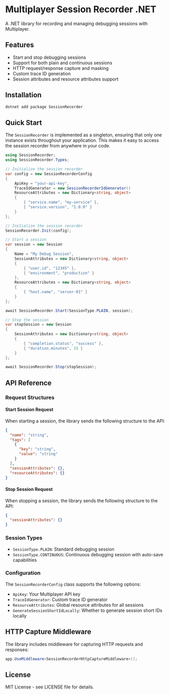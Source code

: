 # Multiplayer Session Recorder .NET

A .NET library for recording and managing debugging sessions with Multiplayer.

## Features

- Start and stop debugging sessions
- Support for both plain and continuous sessions
- HTTP request/response capture and masking
- Custom trace ID generation
- Session attributes and resource attributes support

## Installation

```bash
dotnet add package SessionRecorder
```

## Quick Start

The `SessionRecorder` is implemented as a singleton, ensuring that only one instance exists throughout your application. This makes it easy to access the session recorder from anywhere in your code.

```csharp
using SessionRecorder;
using SessionRecorder.Types;

// Initialize the session recorder
var config = new SessionRecorderConfig
{
    ApiKey = "your-api-key",
    TraceIdGenerator = new SessionRecorderIdGenerator()
    ResourceAttributes = new Dictionary<string, object>
    {
        { "service.name", "my-service" },
        { "service.version", "1.0.0" }
    }
};

// Initialize the session recorder
SessionRecorder.Init(config);

// Start a session
var session = new Session
{
    Name = "My Debug Session",
    SessionAttributes = new Dictionary<string, object>
    {
        { "user.id", "12345" },
        { "environment", "production" }
    },
    ResourceAttributes = new Dictionary<string, object>
    {
        { "host.name", "server-01" }
    }
};

await SessionRecorder.Start(SessionType.PLAIN, session);

// Stop the session
var stopSession = new Session
{
    SessionAttributes = new Dictionary<string, object>
    {
        { "completion.status", "success" },
        { "duration.minutes", 15 }
    }
};

await SessionRecorder.Stop(stopSession);
```

## API Reference

### Request Structures

#### Start Session Request

When starting a session, the library sends the following structure to the API:

```json
{
  "name": "string",
  "tags": [
    {
      "key": "string",
      "value": "string"
    }
  ],
  "sessionAttributes": {},
  "resourceAttributes": {}
}
```

#### Stop Session Request

When stopping a session, the library sends the following structure to the API:

```json
{
  "sessionAttributes": {}
}
```

### Session Types

- `SessionType.PLAIN`: Standard debugging session
- `SessionType.CONTINUOUS`: Continuous debugging session with auto-save capabilities

### Configuration

The `SessionRecorderConfig` class supports the following options:

- `ApiKey`: Your Multiplayer API key
- `TraceIdGenerator`: Custom trace ID generator
- `ResourceAttributes`: Global resource attributes for all sessions
- `GenerateSessionShortIdLocally`: Whether to generate session short IDs locally

## HTTP Capture Middleware

The library includes middleware for capturing HTTP requests and responses:

```csharp
app.UseMiddleware<SessionRecorderHttpCaptureMiddleware>();
```

## License

MIT License - see LICENSE file for details.
